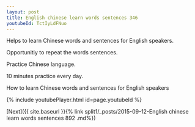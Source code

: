 ```yaml
---
layout: post
title: English chinese learn words sentences 346 
youtubeId: TctIyLdFNuo
---
```

 
 
Helps to learn Chinese words and sentences for English speakers.

Opportunitiy to repeat the words sentences. 

Practice Chinese language. 
 
10 minutes practice every day. 
 
How to learn Chinese words and sentences for English speakers 
 
{% include youtubePlayer.html id=page.youtubeId %}
 
 
[Next]({{ site.baseurl }}{% link  split1/_posts/2015-09-12-English chinese learn words sentences 892 .md%})
 
